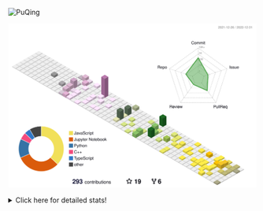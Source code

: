![PuQing](https://user-images.githubusercontent.com/27223114/171565019-9a56fae6-b08b-421f-99db-7e830da42371.png)

![](./profile-3d-contrib/profile-season-animate.svg)

<details>
<summary>Click here for detailed stats!</summary>

<!--START_SECTION:waka-->
**I'm a Night 🦉** 

```text
🌞 Morning    45 commits     ███░░░░░░░░░░░░░░░░░░░░░░   11.57% 
🌆 Daytime    125 commits    ████████░░░░░░░░░░░░░░░░░   32.13% 
🌃 Evening    117 commits    ███████░░░░░░░░░░░░░░░░░░   30.08% 
🌙 Night      102 commits    ██████░░░░░░░░░░░░░░░░░░░   26.22%

```


📊 **This Week I Spent My Time On** 

```text
💬 Programming Languages: 
C++                      6 hrs 34 mins       █████████████░░░░░░░░░░░░   51.61% 
Python                   2 hrs 28 mins       ████░░░░░░░░░░░░░░░░░░░░░   19.38% 
Jupyter Notebook         2 hrs 14 mins       ████░░░░░░░░░░░░░░░░░░░░░   17.57% 
YAML                     25 mins             ░░░░░░░░░░░░░░░░░░░░░░░░░   3.28% 
JSON                     22 mins             ░░░░░░░░░░░░░░░░░░░░░░░░░   2.95%

🔥 Editors: 
VS Code                  10 hrs 19 mins      ████████████████████░░░░░   81.12% 
PyCharm                  1 hr 19 mins        ██░░░░░░░░░░░░░░░░░░░░░░░   10.35% 
CLion                    1 hr 5 mins         ██░░░░░░░░░░░░░░░░░░░░░░░   8.53%

💻 Operating System: 
Mac                      12 hrs 44 mins      █████████████████████████   100.0%

```


<!--END_SECTION:waka-->
</details>

